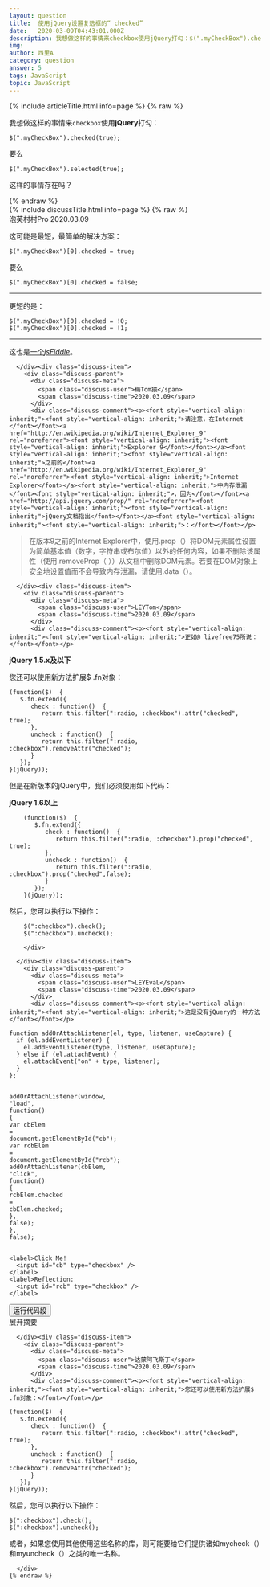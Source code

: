 ```yaml
---
layout: question
title:  使用jQuery设置复选框的“ checked”
date:   2020-03-09T04:43:01.000Z
description: 我想做这样的事情来checkbox使用jQuery打勾：$(".myCheckBox").checked(true);要么$(".myChec...
img: 
author: 西里A
category: question
answer: 5
tags: JavaScript
topic: JavaScript
---
```

<div class="article-root">
  <div class="article">
    {% include articleTitle.html info=page %}
    {% raw %}
    <div class="article-content"><p><font style="vertical-align: inherit;"><font style="vertical-align: inherit;">我想做这样的事情来</font></font><code>checkbox</code><font style="vertical-align: inherit;"><font style="vertical-align: inherit;">使用</font></font><strong><font style="vertical-align: inherit;"><font style="vertical-align: inherit;">jQuery</font></font></strong><font style="vertical-align: inherit;"><font style="vertical-align: inherit;">打勾</font><font style="vertical-align: inherit;">：</font></font></p>

<pre class="lang-js prettyprint prettyprinted" style=""><code><span class="pln">$</span><span class="pun">(</span><span class="str">".myCheckBox"</span><span class="pun">).</span><span class="pln">checked</span><span class="pun">(</span><span class="kwd">true</span><span class="pun">);</span></code></pre>

<p><font style="vertical-align: inherit;"><font style="vertical-align: inherit;">要么</font></font></p>

<pre class="lang-js prettyprint prettyprinted" style=""><code><span class="pln">$</span><span class="pun">(</span><span class="str">".myCheckBox"</span><span class="pun">).</span><span class="pln">selected</span><span class="pun">(</span><span class="kwd">true</span><span class="pun">);</span></code></pre>

<p><font style="vertical-align: inherit;"><font style="vertical-align: inherit;">这样的事情存在吗？</font></font></p></div>
    {% endraw %}
  </div>

  <div class="discuss-wrapper">
    {% include discussTitle.html info=page %}
    {% raw %}
    <div class="discuss-item">
        <div class="discuss-parent">
          <div class="discuss-meta">
            <span class="discuss-user">泡芙村村Pro</span>
            <span class="discuss-time">2020.03.09</span>
          </div>
          <div class="discuss-comment"><p><font style="vertical-align: inherit;"><font style="vertical-align: inherit;">这可能是最短，最简单的解决方案：</font></font></p>

<pre class="lang-js prettyprint prettyprinted" style=""><code><span class="pln">$</span><span class="pun">(</span><span class="str">".myCheckBox"</span><span class="pun">)[</span><span class="lit">0</span><span class="pun">].</span><span class="pln">checked </span><span class="pun">=</span><span class="pln"> </span><span class="kwd">true</span><span class="pun">;</span></code></pre>

<p><font style="vertical-align: inherit;"><font style="vertical-align: inherit;">要么</font></font></p>

<pre class="lang-js prettyprint prettyprinted" style=""><code><span class="pln">$</span><span class="pun">(</span><span class="str">".myCheckBox"</span><span class="pun">)[</span><span class="lit">0</span><span class="pun">].</span><span class="pln">checked </span><span class="pun">=</span><span class="pln"> </span><span class="kwd">false</span><span class="pun">;</span></code></pre>

<hr>

<p><font style="vertical-align: inherit;"><font style="vertical-align: inherit;">更短的是：</font></font></p>

<pre class="lang-js prettyprint prettyprinted" style=""><code><span class="pln">$</span><span class="pun">(</span><span class="str">".myCheckBox"</span><span class="pun">)[</span><span class="lit">0</span><span class="pun">].</span><span class="pln">checked </span><span class="pun">=</span><span class="pln"> </span><span class="pun">!</span><span class="lit">0</span><span class="pun">;</span><span class="pln">
$</span><span class="pun">(</span><span class="str">".myCheckBox"</span><span class="pun">)[</span><span class="lit">0</span><span class="pun">].</span><span class="pln">checked </span><span class="pun">=</span><span class="pln"> </span><span class="pun">!</span><span class="lit">1</span><span class="pun">;</span></code></pre>

<hr>

<p><font style="vertical-align: inherit;"><font style="vertical-align: inherit;">这也是</font></font><a href="http://jsfiddle.net/8PCx8/" rel="noreferrer"><font style="vertical-align: inherit;"><font style="vertical-align: inherit;">一个</font></font><em><font style="vertical-align: inherit;"><font style="vertical-align: inherit;">jsFiddle</font></font></em></a><font style="vertical-align: inherit;"><font style="vertical-align: inherit;">。</font></font></p></div>
        </div>
        
      </div><div class="discuss-item">
        <div class="discuss-parent">
          <div class="discuss-meta">
            <span class="discuss-user">梅Tom猿</span>
            <span class="discuss-time">2020.03.09</span>
          </div>
          <div class="discuss-comment"><p><font style="vertical-align: inherit;"><font style="vertical-align: inherit;">请注意，在Internet </font></font><a href="http://en.wikipedia.org/wiki/Internet_Explorer_9" rel="noreferrer"><font style="vertical-align: inherit;"><font style="vertical-align: inherit;">Explorer 9</font></font></a><font style="vertical-align: inherit;"><font style="vertical-align: inherit;">之前的</font><a href="http://en.wikipedia.org/wiki/Internet_Explorer_9" rel="noreferrer"><font style="vertical-align: inherit;">Internet Explorer</font></a><font style="vertical-align: inherit;">中内存泄漏</font><font style="vertical-align: inherit;">，因为</font></font><a href="http://api.jquery.com/prop/" rel="noreferrer"><font style="vertical-align: inherit;"><font style="vertical-align: inherit;">jQuery文档指出</font></font></a><font style="vertical-align: inherit;"><font style="vertical-align: inherit;">：</font></font></p>

<blockquote>
  <p><font style="vertical-align: inherit;"><font style="vertical-align: inherit;">在版本9之前的Internet Explorer中，使用.prop（）将DOM元素属性设置为简单基本值（数字，字符串或布尔值）以外的任何内容，如果不删除该属性（使用.removeProp（ ））从文档中删除DOM元素。</font><font style="vertical-align: inherit;">若要在DOM对象上安全地设置值而不会导致内存泄漏，请使用.data（）。</font></font></p>
</blockquote></div>
        </div>
        
      </div><div class="discuss-item">
        <div class="discuss-parent">
          <div class="discuss-meta">
            <span class="discuss-user">LEYTom</span>
            <span class="discuss-time">2020.03.09</span>
          </div>
          <div class="discuss-comment"><p><font style="vertical-align: inherit;"><font style="vertical-align: inherit;">正如@ livefree75所说：</font></font></p>

<p><strong><font style="vertical-align: inherit;"><font style="vertical-align: inherit;">jQuery 1.5.x及以下</font></font></strong></p>

<p><font style="vertical-align: inherit;"><font style="vertical-align: inherit;">您还可以使用新方法扩展$ .fn对象：</font></font></p>

<pre class="lang-js prettyprint prettyprinted" style=""><code><span class="pun">(</span><span class="kwd">function</span><span class="pun">(</span><span class="pln">$</span><span class="pun">)</span><span class="pln">  </span><span class="pun">{</span><span class="pln">
   $</span><span class="pun">.</span><span class="pln">fn</span><span class="pun">.</span><span class="pln">extend</span><span class="pun">({</span><span class="pln">
      check </span><span class="pun">:</span><span class="pln"> </span><span class="kwd">function</span><span class="pun">()</span><span class="pln">  </span><span class="pun">{</span><span class="pln">
         </span><span class="kwd">return</span><span class="pln"> </span><span class="kwd">this</span><span class="pun">.</span><span class="pln">filter</span><span class="pun">(</span><span class="str">":radio, :checkbox"</span><span class="pun">).</span><span class="pln">attr</span><span class="pun">(</span><span class="str">"checked"</span><span class="pun">,</span><span class="pln"> </span><span class="kwd">true</span><span class="pun">);</span><span class="pln">
      </span><span class="pun">},</span><span class="pln">
      uncheck </span><span class="pun">:</span><span class="pln"> </span><span class="kwd">function</span><span class="pun">()</span><span class="pln">  </span><span class="pun">{</span><span class="pln">
         </span><span class="kwd">return</span><span class="pln"> </span><span class="kwd">this</span><span class="pun">.</span><span class="pln">filter</span><span class="pun">(</span><span class="str">":radio, :checkbox"</span><span class="pun">).</span><span class="pln">removeAttr</span><span class="pun">(</span><span class="str">"checked"</span><span class="pun">);</span><span class="pln">
      </span><span class="pun">}</span><span class="pln">
   </span><span class="pun">});</span><span class="pln">
</span><span class="pun">}(</span><span class="pln">jQuery</span><span class="pun">));</span></code></pre>

<p><font style="vertical-align: inherit;"><font style="vertical-align: inherit;">但是在新版本的jQuery中，我们必须使用如下代码：</font></font></p>

<p><strong><font style="vertical-align: inherit;"><font style="vertical-align: inherit;">jQuery 1.6以上</font></font></strong></p>

<pre class="lang-js prettyprint prettyprinted" style=""><code><span class="pln">    </span><span class="pun">(</span><span class="kwd">function</span><span class="pun">(</span><span class="pln">$</span><span class="pun">)</span><span class="pln">  </span><span class="pun">{</span><span class="pln">
       $</span><span class="pun">.</span><span class="pln">fn</span><span class="pun">.</span><span class="pln">extend</span><span class="pun">({</span><span class="pln">
          check </span><span class="pun">:</span><span class="pln"> </span><span class="kwd">function</span><span class="pun">()</span><span class="pln">  </span><span class="pun">{</span><span class="pln">
             </span><span class="kwd">return</span><span class="pln"> </span><span class="kwd">this</span><span class="pun">.</span><span class="pln">filter</span><span class="pun">(</span><span class="str">":radio, :checkbox"</span><span class="pun">).</span><span class="pln">prop</span><span class="pun">(</span><span class="str">"checked"</span><span class="pun">,</span><span class="pln"> </span><span class="kwd">true</span><span class="pun">);</span><span class="pln">
          </span><span class="pun">},</span><span class="pln">
          uncheck </span><span class="pun">:</span><span class="pln"> </span><span class="kwd">function</span><span class="pun">()</span><span class="pln">  </span><span class="pun">{</span><span class="pln">
             </span><span class="kwd">return</span><span class="pln"> </span><span class="kwd">this</span><span class="pun">.</span><span class="pln">filter</span><span class="pun">(</span><span class="str">":radio, :checkbox"</span><span class="pun">).</span><span class="pln">prop</span><span class="pun">(</span><span class="str">"checked"</span><span class="pun">,</span><span class="kwd">false</span><span class="pun">);</span><span class="pln">
          </span><span class="pun">}</span><span class="pln">
       </span><span class="pun">});</span><span class="pln">
    </span><span class="pun">}(</span><span class="pln">jQuery</span><span class="pun">));</span></code></pre>

<p><font style="vertical-align: inherit;"><font style="vertical-align: inherit;">然后，您可以执行以下操作：</font></font></p>

<pre class="lang-js prettyprint prettyprinted" style=""><code><span class="pln">    $</span><span class="pun">(</span><span class="str">":checkbox"</span><span class="pun">).</span><span class="pln">check</span><span class="pun">();</span><span class="pln">
    $</span><span class="pun">(</span><span class="str">":checkbox"</span><span class="pun">).</span><span class="pln">uncheck</span><span class="pun">();</span></code></pre></div>
        </div>
        
      </div><div class="discuss-item">
        <div class="discuss-parent">
          <div class="discuss-meta">
            <span class="discuss-user">LEYEvaL</span>
            <span class="discuss-time">2020.03.09</span>
          </div>
          <div class="discuss-comment"><p><font style="vertical-align: inherit;"><font style="vertical-align: inherit;">这是没有jQuery的一种方法</font></font></p>

<p></p><div class="snippet" data-lang="js" data-hide="false" data-console="false" data-babel="false">
<div class="snippet-code">
<pre class="snippet-code-js lang-js prettyprint prettyprinted" style=""><code><span class="kwd">function</span><span class="pln"> addOrAttachListener</span><span class="pun">(</span><span class="pln">el</span><span class="pun">,</span><span class="pln"> type</span><span class="pun">,</span><span class="pln"> listener</span><span class="pun">,</span><span class="pln"> useCapture</span><span class="pun">)</span><span class="pln"> </span><span class="pun">{</span><span class="pln">
  </span><span class="kwd">if</span><span class="pln"> </span><span class="pun">(</span><span class="pln">el</span><span class="pun">.</span><span class="pln">addEventListener</span><span class="pun">)</span><span class="pln"> </span><span class="pun">{</span><span class="pln">
    el</span><span class="pun">.</span><span class="pln">addEventListener</span><span class="pun">(</span><span class="pln">type</span><span class="pun">,</span><span class="pln"> listener</span><span class="pun">,</span><span class="pln"> useCapture</span><span class="pun">);</span><span class="pln">
  </span><span class="pun">}</span><span class="pln"> </span><span class="kwd">else</span><span class="pln"> </span><span class="kwd">if</span><span class="pln"> </span><span class="pun">(</span><span class="pln">el</span><span class="pun">.</span><span class="pln">attachEvent</span><span class="pun">)</span><span class="pln"> </span><span class="pun">{</span><span class="pln">
    el</span><span class="pun">.</span><span class="pln">attachEvent</span><span class="pun">(</span><span class="str">"on"</span><span class="pln"> </span><span class="pun">+</span><span class="pln"> type</span><span class="pun">,</span><span class="pln"> listener</span><span class="pun">);</span><span class="pln">
  </span><span class="pun">}</span><span class="pln">
</span><span class="pun">};</span><span class="pln">

addOrAttachListener</span><span class="pun">(</span><span class="pln">window</span><span class="pun">,</span><span class="pln"> </span><span class="str">"load"</span><span class="pun">,</span><span class="pln"> </span><span class="kwd">function</span><span class="pun">()</span><span class="pln"> </span><span class="pun">{</span><span class="pln">
  </span><span class="kwd">var</span><span class="pln"> cbElem </span><span class="pun">=</span><span class="pln"> document</span><span class="pun">.</span><span class="pln">getElementById</span><span class="pun">(</span><span class="str">"cb"</span><span class="pun">);</span><span class="pln">
  </span><span class="kwd">var</span><span class="pln"> rcbElem </span><span class="pun">=</span><span class="pln"> document</span><span class="pun">.</span><span class="pln">getElementById</span><span class="pun">(</span><span class="str">"rcb"</span><span class="pun">);</span><span class="pln">
  addOrAttachListener</span><span class="pun">(</span><span class="pln">cbElem</span><span class="pun">,</span><span class="pln"> </span><span class="str">"click"</span><span class="pun">,</span><span class="pln"> </span><span class="kwd">function</span><span class="pun">()</span><span class="pln"> </span><span class="pun">{</span><span class="pln">
    rcbElem</span><span class="pun">.</span><span class="pln">checked </span><span class="pun">=</span><span class="pln"> cbElem</span><span class="pun">.</span><span class="pln">checked</span><span class="pun">;</span><span class="pln">
  </span><span class="pun">},</span><span class="pln"> </span><span class="kwd">false</span><span class="pun">);</span><span class="pln">
</span><span class="pun">},</span><span class="pln"> </span><span class="kwd">false</span><span class="pun">);</span></code></pre>
<pre class="snippet-code-html lang-html prettyprint prettyprinted" style=""><code><span class="tag">&lt;label&gt;</span><span class="pln">Click Me!
  </span><span class="tag">&lt;input</span><span class="pln"> </span><span class="atn">id</span><span class="pun">=</span><span class="atv">"cb"</span><span class="pln"> </span><span class="atn">type</span><span class="pun">=</span><span class="atv">"checkbox"</span><span class="pln"> </span><span class="tag">/&gt;</span><span class="pln">
</span><span class="tag">&lt;/label&gt;</span><span class="pln">
</span><span class="tag">&lt;label&gt;</span><span class="pln">Reflection:
  </span><span class="tag">&lt;input</span><span class="pln"> </span><span class="atn">id</span><span class="pun">=</span><span class="atv">"rcb"</span><span class="pln"> </span><span class="atn">type</span><span class="pun">=</span><span class="atv">"checkbox"</span><span class="pln"> </span><span class="tag">/&gt;</span><span class="pln">
</span><span class="tag">&lt;/label&gt;</span></code></pre>
<div class="snippet-result"><div class="snippet-ctas"><button type="button" class="s-btn s-btn__primary"><span class="icon-play-white _hover"></span><span><font style="vertical-align: inherit;"><font style="vertical-align: inherit;"> 运行代码段</font></font></span></button><input class="copySnippet s-btn s-btn__filled" type="button" value="Copy snippet to answer" style="display: none;"><button type="button" class="s-btn hideResults" style="display: none;">Hide results</button><div class="popout-code"><a class="snippet-expand-link"><font style="vertical-align: inherit;"><font style="vertical-align: inherit;">展开摘要</font></font></a></div></div><div class="snippet-result-code" style="display: none;"><iframe name="sif1" sandbox="allow-forms allow-modals allow-scripts" class="snippet-box-edit" frameborder="0"></iframe></div></div></div>
</div>
<p></p></div>
        </div>
        
      </div><div class="discuss-item">
        <div class="discuss-parent">
          <div class="discuss-meta">
            <span class="discuss-user">达蒙阿飞斯丁</span>
            <span class="discuss-time">2020.03.09</span>
          </div>
          <div class="discuss-comment"><p><font style="vertical-align: inherit;"><font style="vertical-align: inherit;">您还可以使用新方法扩展$ .fn对象：</font></font></p>

<pre class="lang-js prettyprint prettyprinted" style=""><code><span class="pun">(</span><span class="kwd">function</span><span class="pun">(</span><span class="pln">$</span><span class="pun">)</span><span class="pln">  </span><span class="pun">{</span><span class="pln">
   $</span><span class="pun">.</span><span class="pln">fn</span><span class="pun">.</span><span class="pln">extend</span><span class="pun">({</span><span class="pln">
      check </span><span class="pun">:</span><span class="pln"> </span><span class="kwd">function</span><span class="pun">()</span><span class="pln">  </span><span class="pun">{</span><span class="pln">
         </span><span class="kwd">return</span><span class="pln"> </span><span class="kwd">this</span><span class="pun">.</span><span class="pln">filter</span><span class="pun">(</span><span class="str">":radio, :checkbox"</span><span class="pun">).</span><span class="pln">attr</span><span class="pun">(</span><span class="str">"checked"</span><span class="pun">,</span><span class="pln"> </span><span class="kwd">true</span><span class="pun">);</span><span class="pln">
      </span><span class="pun">},</span><span class="pln">
      uncheck </span><span class="pun">:</span><span class="pln"> </span><span class="kwd">function</span><span class="pun">()</span><span class="pln">  </span><span class="pun">{</span><span class="pln">
         </span><span class="kwd">return</span><span class="pln"> </span><span class="kwd">this</span><span class="pun">.</span><span class="pln">filter</span><span class="pun">(</span><span class="str">":radio, :checkbox"</span><span class="pun">).</span><span class="pln">removeAttr</span><span class="pun">(</span><span class="str">"checked"</span><span class="pun">);</span><span class="pln">
      </span><span class="pun">}</span><span class="pln">
   </span><span class="pun">});</span><span class="pln">
</span><span class="pun">}(</span><span class="pln">jQuery</span><span class="pun">));</span></code></pre>

<p><font style="vertical-align: inherit;"><font style="vertical-align: inherit;">然后，您可以执行以下操作：</font></font></p>

<pre class="lang-js prettyprint prettyprinted" style=""><code><span class="pln">$</span><span class="pun">(</span><span class="str">":checkbox"</span><span class="pun">).</span><span class="pln">check</span><span class="pun">();</span><span class="pln">
$</span><span class="pun">(</span><span class="str">":checkbox"</span><span class="pun">).</span><span class="pln">uncheck</span><span class="pun">();</span></code></pre>

<p><font style="vertical-align: inherit;"><font style="vertical-align: inherit;">或者，如果您使用其他使用这些名称的库，则可能要给它们提供诸如mycheck（）和myuncheck（）之类的唯一名称。</font></font></p></div>
        </div>
        
      </div>
    {% endraw %}
  </div>
<div>
